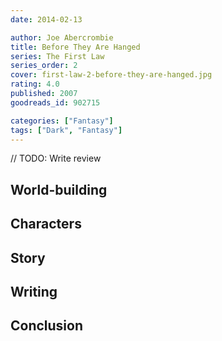 ```yaml
---
date: 2014-02-13

author: Joe Abercrombie
title: Before They Are Hanged
series: The First Law
series_order: 2
cover: first-law-2-before-they-are-hanged.jpg
rating: 4.0
published: 2007
goodreads_id: 902715

categories: ["Fantasy"]
tags: ["Dark", "Fantasy"]
---
```


// TODO: Write review

<!--more-->

## World-building

## Characters

## Story

## Writing

## Conclusion
